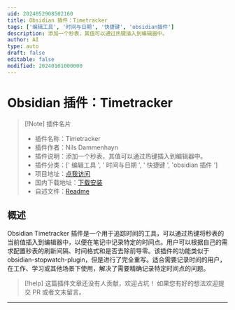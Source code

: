 ```yaml
---
uid: 2024052908502160
title: Obsidian 插件：Timetracker
tags: ['编辑工具', '时间与日期', '快捷键', 'obsidian插件']
description: 添加一个秒表，其值可以通过热键插入到编辑器中。
author: AI
type: auto
draft: false
editable: false
modified: 20240101000000
---
```


# Obsidian 插件：Timetracker

> [!Note] 插件名片
> - 插件名称：Timetracker
> - 插件作者：Nils Dammenhayn
> - 插件说明：添加一个秒表，其值可以通过热键插入到编辑器中。
> - 插件分类：[' 编辑工具 ', ' 时间与日期 ', ' 快捷键 ', 'obsidian 插件 ']
> - 项目地址：[点我访问](https://github.com/hedgehog1833/obsidian-timetracker)
> - 国内下载地址：[下载安装](https://pkmer.cn/products/plugin/pluginMarket/?timetracker)
> - 自述文件：[Readme](https://ghproxy.net/https://raw.githubusercontent.com/hedgehog1833/obsidian-timetracker/main/README.md)

## 概述

Obsidian Timetracker 插件是一个用于追踪时间的工具，可以通过热键将秒表的当前值插入到编辑器中，以便在笔记中记录特定的时间点。用户可以根据自己的需求配置秒表的刷新间隔、时间格式和是否去除前导零。该插件的功能类似于 obsidian-stopwatch-plugin，但是进行了完全重写。适合需要记录时间的用户，在工作、学习或其他场景下使用，解决了需要精确记录特定时间点的问题。

> [!help]
> 这篇插件文章还没有人贡献，欢迎占坑！
> 如果您有好的想法欢迎提交 PR 或者文末留言。

---



